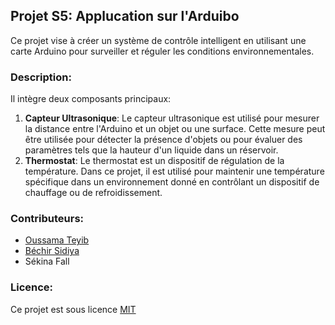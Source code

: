 ## Projet S5: Applucation sur l'Arduibo
Ce projet vise à créer un système de contrôle intelligent en utilisant une carte Arduino pour surveiller et réguler les conditions environnementales.

### Description:
Il intègre deux composants principaux:
1. **Capteur Ultrasonique**: Le capteur ultrasonique est utilisé pour mesurer la distance entre l'Arduino et un objet ou une surface. Cette mesure peut être utilisée pour détecter la présence d'objets ou pour évaluer des paramètres tels que la hauteur d'un liquide dans un réservoir.
2. **Thermostat**: Le thermostat est un dispositif de régulation de la température. Dans ce projet, il est utilisé pour maintenir une température spécifique dans un environnement donné en contrôlant un dispositif de chauffage ou de refroidissement.

### Contributeurs:
- [Oussama Teyib](https://github.com/OussamaTeyib)
- [Béchir Sidiya](https://github.com/bechirsidiya)
- Sékina Fall

### Licence:
Ce projet est sous licence [MIT](LICENSE)
